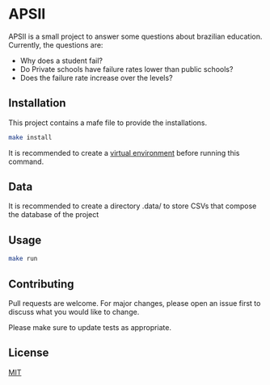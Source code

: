 # APSII

APSII is a small project to answer some questions about brazilian education.
Currently, the questions are:
- Why does a student fail?
- Do Private schools have failure rates lower than public schools?
- Does the failure rate increase over the levels?

## Installation

This project contains a mafe file to provide the installations.

```bash
make install
```

It is recommended to create a [virtual environment](https://pythonacademy.com.br/blog/python-e-virtualenv-como-programar-em-ambientes-virtuais) before running this command.

## Data

It is recommended to create a directory .data/ to store CSVs that compose the database of the project

## Usage

```bash
make run
```

## Contributing
Pull requests are welcome. For major changes, please open an issue first to discuss what you would like to change.

Please make sure to update tests as appropriate.

## License
[MIT](https://choosealicense.com/licenses/mit/)